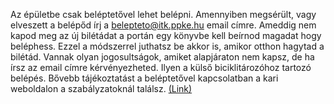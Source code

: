 Az épületbe csak beléptetővel lehet belépni. Amennyiben megsérült, vagy elveszett a belépőd írj a belepteto@itk.ppke.hu email címre. Ameddig nem kapod meg az új bilétádat a portán egy könyvbe kell beírnod magadat hogy beléphess. Ezzel a módszerrel juthatsz be akkor is, amikor otthon hagytad a bilétád. Vannak olyan jogosultságok, amiket alapjáraton nem kapsz, de ha írsz az email címre kérvényezheted. Ilyen a külső biciklitározóhoz tartozó belépés.
Bővebb tájékoztatást a beléptetővel kapcsolatban a kari weboldalon a szabályzatoknál találsz. [(Link)](https://itk.ppke.hu/uploads/articles/975911/file/Beléptetőrendszer%20szabályzat_2022.pdf)